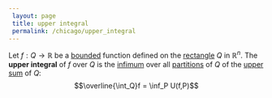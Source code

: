 ```yaml
---
 layout: page
 title: upper integral
 permalink: /chicago/upper_integral
---
```

Let $f:Q\to\mathbb R$ be a [bounded](https://mathgloss.github.io/MathGloss/bounded) function defined on the [rectangle](https://mathgloss.github.io/MathGloss/rectangle) $Q$ in $\mathbb R^n$. The **upper integral** of $f$ over $Q$ is the [infimum](https://mathgloss.github.io/MathGloss/infimum) over all [partitions](https://mathgloss.github.io/MathGloss/partition_of_a_set) of $Q$ of the [upper sum](https://mathgloss.github.io/MathGloss/upper_sum) of $Q$: $$\overline{\int_Q}f = \inf_P U(f,P)$$